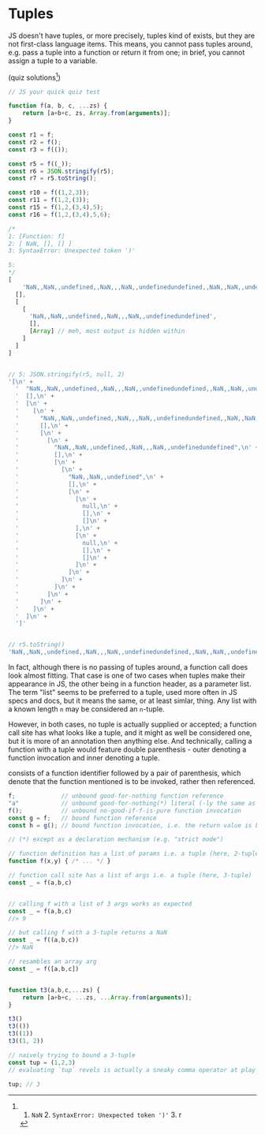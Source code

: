 # Tuples

JS doesn't have tuples, or more precisely, tuples kind of exists, but they are not first-class language items. This means, you cannot pass tuples around, e.g. pass a tuple into a function or return it from one; in brief, you cannot assign a tuple to a variable.

(quiz solutions[^⑴])

```js
// JS your quick quiz test 

function f(a, b, c, ...zs) {
    return [a+b+c, zs, Array.from(arguments)];
}

const r1 = f;
const r2 = f();
const r3 = f(());

const r5 = f((_));
const r6 = JSON.stringify(r5);
const r7 = r5.toString();

const r10 = f((1,2,3));
const r11 = f(1,2,(3));
const r15 = f(1,2,(3,4),5);
const r16 = f(1,2,(3,4),5,6);

/*
1: [Function: f]
2: [ NaN, [], [] ]
3: SyntaxError: Unexpected token ')'

5:
*/
[
    'NaN,,NaN,,undefined,,NaN,,,NaN,,undefinedundefined,,NaN,,NaN,,undefined,,NaN,,,NaN,,undefinedundefined',
  [],
  [
    [
      'NaN,,NaN,,undefined,,NaN,,,NaN,,undefinedundefined',
      [],
      [Array] // meh, most output is hidden within
    ]
  ]
]


// 5: JSON.stringify(r5, null, 2)
'[\n' +
  '  "NaN,,NaN,,undefined,,NaN,,,NaN,,undefinedundefined,,NaN,,NaN,,undefined,,NaN,,,NaN,,undefinedundefined,,NaN,,NaN,,undefined,,NaN,,,NaN,,undefinedundefined,,NaN,,NaN,,undefined,,NaN,,,NaN,,undefinedundefined",\n' +
  '  [],\n' +
  '  [\n' +
  '    [\n' +
  '      "NaN,,NaN,,undefined,,NaN,,,NaN,,undefinedundefined,,NaN,,NaN,,undefined,,NaN,,,NaN,,undefinedundefined",\n' +
  '      [],\n' +
  '      [\n' +
  '        [\n' +
  '          "NaN,,NaN,,undefined,,NaN,,,NaN,,undefinedundefined",\n' +
  '          [],\n' +
  '          [\n' +
  '            [\n' +
  '              "NaN,,NaN,,undefined",\n' +
  '              [],\n' +
  '              [\n' +
  '                [\n' +
  '                  null,\n' +
  '                  [],\n' +
  '                  []\n' +
  '                ],\n' +
  '                [\n' +
  '                  null,\n' +
  '                  [],\n' +
  '                  []\n' +
  '                ]\n' +
  '              ]\n' +
  '            ]\n' +
  '          ]\n' +
  '        ]\n' +
  '      ]\n' +
  '    ]\n' +
  '  ]\n' +
  ']'


// r5.toString()
'NaN,,NaN,,undefined,,NaN,,,NaN,,undefinedundefined,,NaN,,NaN,,undefined,,NaN,,,NaN,,undefinedundefined,,NaN,,NaN,,undefined,,NaN,,,NaN,,undefinedundefined,,NaN,,NaN,,undefined,,NaN,,,NaN,,undefinedundefined,,NaN,,NaN,,undefined,,NaN,,,NaN,,undefinedundefined,,NaN,,NaN,,undefined,,NaN,,,NaN,,undefinedundefined,,NaN,,NaN,,undefined,,NaN,,,NaN,,undefinedundefined,,NaN,,NaN,,undefined,,NaN,,,NaN,,'
```



In fact, although there is no passing of tuples around, a function call does look almost fitting. That case is one of two cases when tuples make their appearance in JS, the other being in a function header, as a parameter list. The term "list" seems to be preferred to a tuple, used more often in JS specs and docs, but it means the same, or at least simlar, thing. Any list with a known length `n` may be considered an `n`-tuple.

However, in both cases, no tuple is actually supplied or accepted; a function call site has what looks like a tuple, and it might as well be considered one, but it is more of an annotation then anything else. And technically, calling a function with a tuple would feature double parenthesis - outer denoting a function invocation and inner denoting a tuple.


consists of a function identifier followed by a pair of parenthesis, which denote that the function mentioned is to be invoked, rather then referenced.


```js
f;             // unbound good-for-nothing function reference
"a"            // unbound good-for-nothing(*) literal (-ly the same as f above)
f();           // unbound no-good-if-f-is-pure function invocation
const g = f;   // bound function reference
const h = g(); // bound function invocation, i.e. the return value is bound

// (*) except as a declaration mechanism (e.g. "strict mode")

// function definition has a list of params i.e. a tuple (here, 2-tuple)
function f(x,y) { /* ... */ }

// function call site has a list of args i.e. a tuple (here, 3-tuple)
const _ = f(a,b,c)


// calling f with a list of 3 args works as expected
const _ = f(a,b,c)
//> 9

// but calling f with a 3-tuple returns a NaN
const _ = f((a,b,c))
//> NaN

// resambles an array arg
const _ = f([a,b,c])


function t3(a,b,c,...zs) {
    return [a+b+c, ...zs, ...Array.from(arguments)];
}

t3()
t3(())
t3((1))
t3((1, 2))
```



```js
// naively trying to bound a 3-tuple
const tup = (1,2,3)
// evaluating `tup` revels is actually a sneaky comma operator at play

tup; // 3
```



[^⑴]: 1. `NaN`    2. `SyntaxError: Unexpected token ')'`    3. r
